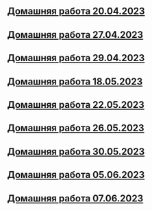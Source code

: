 ## [Домашняя работа 20.04.2023](/homeWork/homeWork1/Task.cs)
## [Домашняя работа 27.04.2023](/homeWork/homeWork2/Program.cs)
## [Домашняя работа 29.04.2023](/homeWork/homeWork3/Program.cs)
## [Домашняя работа 18.05.2023](/homeWork/homeWork4/Program.cs)
## [Домашняя работа 22.05.2023](/homeWork/homeWork5/Program.cs)
## [Домашняя работа 26.05.2023](/homeWork/homeWork6/Program.cs)
## [Домашняя работа 30.05.2023](/homeWork/homeWork7/Program.cs)
## [Домашняя работа 05.06.2023](/homeWork/homeWork8/Program.cs)
## [Домашняя работа 07.06.2023](/homeWork/homeWork9/Program.cs)